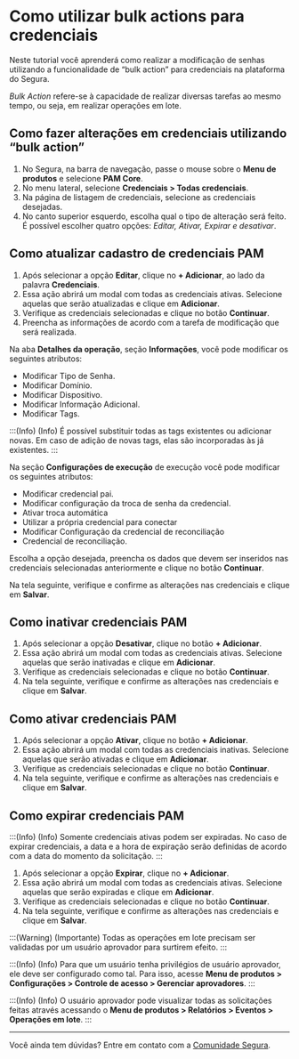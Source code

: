 # Como utilizar bulk actions para credenciais

Neste tutorial você aprenderá como realizar a modificação de senhas utilizando a funcionalidade de “bulk action” para credenciais na plataforma do Segura.

*Bulk Action* refere-se à capacidade de realizar diversas tarefas ao mesmo tempo, ou seja, em realizar operações em lote.

## Como fazer alterações em credenciais utilizando “bulk action”

1. No Segura, na barra de navegação, passe o mouse sobre o **Menu de produtos** e selecione **PAM Core**.  
2. No menu lateral, selecione **Credenciais > Todas credenciais**.
3. Na página de listagem de credenciais, selecione as credenciais desejadas.
4. No canto superior esquerdo, escolha qual o tipo de alteração será feito. É possível escolher quatro opções: *Editar, Ativar, Expirar e desativar*.

## Como atualizar cadastro de credenciais PAM

1. Após selecionar a opção **Editar**, clique no **+ Adicionar**, ao lado da palavra **Credenciais**.
3. Essa ação abrirá um modal com todas as credenciais ativas. Selecione aquelas que serão atualizadas e clique em **Adicionar**.
4. Verifique as credenciais selecionadas e clique no botão **Continuar**.
5. Preencha as informações de acordo com a tarefa de modificação que será realizada.

Na aba **Detalhes da operação**, seção **Informações**, você pode modificar os seguintes atributos:

- Modificar Tipo de Senha.
- Modificar Domínio.
- Modificar Dispositivo.
- Modificar Informação Adicional.
- Modificar Tags.

:::(Info) (Info)
É possível substituir todas as tags existentes ou adicionar novas. Em caso de adição de novas tags, elas são incorporadas às já existentes.
:::

Na seção **Configurações de execução** de execução você pode modificar os seguintes atributos:

- Modificar credencial pai.
- Modificar configuração da troca de senha da credencial.
- Ativar troca automática
- Utilizar a própria credencial para conectar
- Modificar Configuração da credencial de reconciliação
- Credencial de reconciliação.

Escolha a opção desejada, preencha os dados que devem ser inseridos nas credenciais selecionadas anteriormente e clique no botão **Continuar**.

Na tela seguinte, verifique e confirme as alterações nas credenciais e clique em **Salvar**.

## Como inativar credenciais PAM

1. Após selecionar a opção **Desativar**, clique no botão **+ Adicionar**.
3. Essa ação abrirá um modal com todas as credenciais ativas. Selecione aquelas que serão inativadas e clique em **Adicionar**.
4. Verifique as credenciais selecionadas e clique no botão **Continuar**.
5. Na tela seguinte, verifique e confirme as alterações nas credenciais e clique em **Salvar**.

## Como ativar credenciais PAM

1. Após selecionar a opção **Ativar**, clique no botão **+ Adicionar**.
3. Essa ação abrirá um modal com todas as credenciais inativas. Selecione aquelas que serão ativadas e clique em **Adicionar**.
4. Verifique as credenciais selecionadas e clique no botão **Continuar**.
5. Na tela seguinte, verifique e confirme as alterações nas credenciais e clique em **Salvar**.

## Como expirar credenciais PAM

:::(Info) (Info)
Somente credenciais ativas podem ser expiradas.
No caso de expirar credenciais, a data e a hora de expiração serão definidas de acordo com a data do momento da solicitação.
:::

1. Após selecionar a opção **Expirar**, clique no **+ Adicionar**.
3. Essa ação abrirá um modal com todas as credenciais ativas. Selecione aquelas que serão expiradas e clique em **Adicionar**.
4. Verifique as credenciais selecionadas e clique no botão **Continuar**.
5. Na tela seguinte, verifique e confirme as alterações nas credenciais e clique em **Salvar**.

:::(Warning) (Importante)
Todas as operações em lote precisam ser validadas por um usuário aprovador para surtirem efeito.
:::

:::(Info) (Info)
Para que um usuário tenha privilégios de usuário aprovador, ele deve ser configurado como tal. Para isso, acesse **Menu de produtos > Configurações > Controle de acesso > Gerenciar aprovadores**.
:::

:::(Info) (Info)
O usuário aprovador pode visualizar todas as solicitações feitas através acessando o **Menu de produtos > Relatórios > Eventos > Operações em lote**.
:::

***

Você ainda tem dúvidas? Entre em contato com a [Comunidade Segura](https://community.Segura.io/).